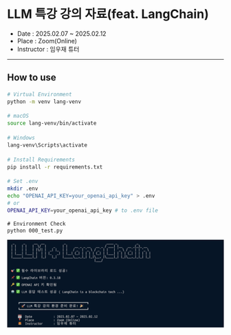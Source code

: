 # LLM 특강 강의 자료(feat. LangChain)

- Date : 2025.02.07 ~ 2025.02.12
- Place : Zoom(Online)
- Instructor : 임우재 튜터

---

## How to use

```bash
# Virtual Environment
python -m venv lang-venv

# macOS
source lang-venv/bin/activate

# Windows
lang-venv\Scripts\activate

# Install Requirements
pip install -r requirements.txt

# Set .env
mkdir .env
echo "OPENAI_API_KEY=your_openai_api_key" > .env
# or
OPENAI_API_KEY=your_openai_api_key # to .env file
```

```
# Environment Check
python 000_test.py
```
![image](./data/test_ok.png)


